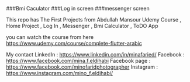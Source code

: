 ###Bmi Caculator
###Log in screen 
###messenger screen

This repo has The First Projects from Abdullah Mansour Udemy Course , Home Project , Log In , Messenger , Bmi Calculator , ToDO App

you can watch the course from here
https://www.udemy.com/course/complete-flutter-arabic

My contact
LinkedIn : https://www.linkedin.com/in/minafaried/
Facebook : https://www.facebook.com/mina.f.eldihabi
Facebook page : https://www.facebook.com/minofaridphotographer
Instagram : https://www.instagram.com/mino_f.eldihabi/
